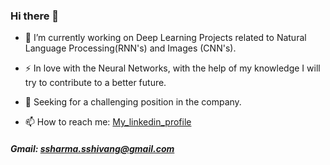 ### Hi there 👋

- 🔭 I’m currently working on Deep Learning Projects related to Natural Language Processing(RNN's) and Images (CNN's). 
- ⚡ In love with the Neural Networks, with the help of my knowledge I will try to contribute to a better future.
- 👯 Seeking for a challenging position in the company. 

- 📫 How to reach me: [My_linkedin_profile](https://www.linkedin.com/in/shivang-sharma-81117b181/)
##### Gmail: ssharma.sshivang@gmail.com
<!--
**shivangsharma1/shivangsharma1** is a ✨ _special_ ✨ repository because its `README.md` (this file) appears on your GitHub profile.

Here are some ideas to get you started:


- 🌱 I’m currently learning ...
-  I’m looking to collaborate on ...
- 🤔 I’m looking for help with ...
- 💬 Ask me about ...

- 😄 Pronouns: ...
-  Fun fact: ...
-->
